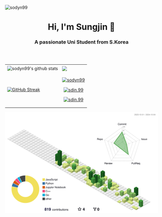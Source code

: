 <!--<img src="https://capsule-render.vercel.app/api?type=waving&color=silver&height=200&section=header" alt="header" style="-webkit-user-drag: none;user-select: none;"/>-->

<p align="left"> <img src="https://komarev.com/ghpvc/?username=sodyn99&label=Profile%20views&color=0e75b6&style=flat" alt="sodyn99" /> </p>

<h1 align="center">Hi, I'm Sungjin 👋</h1>
<h3 align="center">A passionate Uni Student from S.Korea</h3>
<br><br>

<table>
      <tr>
            <td><img align="center" src="https://github-readme-stats.vercel.app/api/?username=sodyn99&show_icons=true&include_all_commits=true&theme=buefy&hide_border=true" alt="sodyn99's github stats" /></td>
            <td><img align="center" src="https://github-readme-stats.vercel.app/api/top-langs/?username=sodyn99&layout=compact&theme=buefy&hide_border=true" /></td>
      </tr>
      <tr>
            <td><a href="https://git.io/streak-stats"><img src="https://github-readme-streak-stats.herokuapp.com?user=sodyn99&hide_border=true&background=f6f8fa" alt="GitHub Streak" /></a></a></td>
            <td align="center">
                  <p><a href="https://linkedin.com/in/sdin99" target="_blank"><img align="center" src="https://img.shields.io/badge/LinkedIn-0077B5?style=for-the-badge&logo=linkedin&logoColor=white" alt="sodyn99"/></a></p>
                  <p><a href="https://instagram.com/sdin.99" target="_blank"><img align="center" src="https://img.shields.io/badge/Instagram-E4405F?style=for-the-badge&logo=instagram&logoColor=white" alt="sdin.99"/></a></p>
                  <p><a href="mailto:sodyn99@gmail.com" target="_blank"><img align="center" src="https://img.shields.io/badge/Gmail-D14836?style=for-the-badge&logo=gmail&logoColor=white" alt="sdin.99"/></a></p>
                  <!--<a href="https://discord.gg/uTny3x3Xeq" target="blank"><img align="center" src="https://raw.githubusercontent.com/rahuldkjain/github-profile-readme-generator/master/src/images/icons/Social/discord.svg" alt="285960214337945600" height="30" width="40" /></a>-->
            </td>
      </tr>
</table>

<!--[![Solved.ac Profile](http://mazassumnida.wtf/api/generate_badge?boj=sdin)](https://solved.ac/sdin)-->

<!--
### Top Repositories:

<a href="https://github.com/sodyn99/sodyn99.github.io">
  <img align="center" src="https://github-readme-stats.vercel.app/api/pin/?username=sodyn99&repo=sodyn99.github.io&theme=buefy" />
</a>
<a href="https://github.com/sodyn99/sports-web-crawling">
  <img align="center" src="https://github-readme-stats.vercel.app/api/pin/?username=sodyn99&repo=sports-web-crawling&theme=buefy" />
</a>
-->

<!--![](https://github-profile-trophy.vercel.app/?username=sodyn99&theme=flat&no-frame=false&no-bg=false&margin-w=4)-->

![](profile-3d-contrib/profile-green-animate.svg)

<!--<img src="https://capsule-render.vercel.app/api?type=waving&color=silver&height=200&section=footer" alt="footer" style="-webkit-user-drag: none;user-select: none;"/>-->
